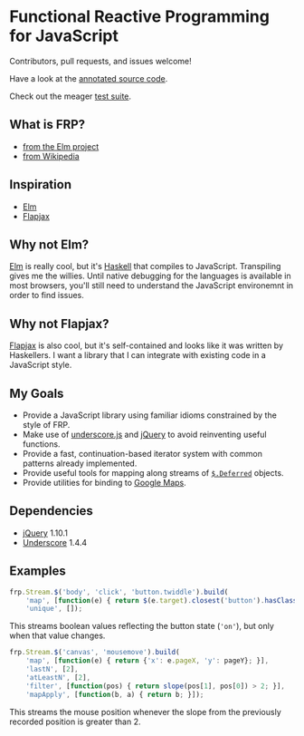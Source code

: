 Functional Reactive Programming for JavaScript
==============================================

Contributors, pull requests, and issues welcome!

Have a look at the [annotated source code][annotated].

Check out the meager [test suite][tests].

What is FRP?
------------
- [from the Elm project](http://elm-lang.org/learn/What-is-FRP.elm)
- [from Wikipedia](http://en.wikipedia.org/wiki/Functional_reactive_programming)

Inspiration
-----------
- [Elm][elm]
- [Flapjax][flapjax]

Why not Elm?
------------

[Elm][elm] is really cool, but it's [Haskell][haskell] that compiles to
JavaScript. Transpiling gives me the willies. Until native debugging for the
languages is available in most browsers, you'll still need to understand the
JavaScript environemnt in order to find issues.

Why not Flapjax?
----------------

[Flapjax][flapjax] is also cool, but it's self-contained and looks like it was
written by Haskellers. I want a library that I can integrate with existing code
in a JavaScript style.

My Goals
--------

- Provide a JavaScript library using familiar idioms constrained by the style of
  FRP.
- Make use of [underscore.js][underscore] and [jQuery][jquery] to avoid
  reinventing useful functions.
- Provide a fast, continuation-based iterator system with common patterns
  already implemented.
- Provide useful tools for mapping along streams of [`$.Deferred`][deferred]
  objects.
- Provide utilities for binding to [Google Maps][maps].

Dependencies
------------

- [jQuery][jquery] 1.10.1
- [Underscore][underscore] 1.4.4

Examples
--------

```js
frp.Stream.$('body', 'click', 'button.twiddle').build(
    'map', [function(e) { return $(e.target).closest('button').hasClass('on'); }],
    'unique', []);
```

This streams boolean values reflecting the button state (`'on'`), but only when
that value changes.

```js
frp.Stream.$('canvas', 'mousemove').build(
    'map', [function(e) { return {'x': e.pageX, 'y': pageY}; }],
    'lastN', [2],
    'atLeastN', [2],
    'filter', [function(pos) { return slope(pos[1], pos[0]) > 2; }],
    'mapApply', [function(b, a) { return b; }]);
```

This streams the mouse position whenever the slope from the previously recorded
position is greater than 2.

[annotated]: http://jlatt.github.io/frp.js/docs/frp.html
[deferred]: http://api.jquery.com/category/deferred-object/
[elm]: http://elm-lang.org/
[flapjax]: http://www.flapjax-lang.org/
[haskell]: http://www.haskell.org/
[jquery]: http://jquery.com/
[maps]: https://developers.google.com/maps/documentation/javascript/reference
[tests]: http://jlatt.github.io/frp.js/test/
[underscore]: http://underscorejs.org/
